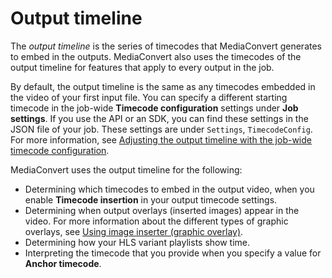 # Output timeline<a name="output-timeline"></a>

The *output timeline* is the series of timecodes that MediaConvert generates to embed in the outputs\. MediaConvert also uses the timecodes of the output timeline for features that apply to every output in the job\.

By default, the output timeline is the same as any timecodes embedded in the video of your first input file\. You can specify a different starting timecode in the job\-wide **Timecode configuration** settings under **Job settings**\. If you use the API or an SDK, you can find these settings in the JSON file of your job\. These settings are under `Settings`, `TimecodeConfig`\. For more information, see [Adjusting the output timeline with the job\-wide timecode configuration](timecode-jobconfig.md)\.

MediaConvert uses the output timeline for the following:
+ Determining which timecodes to embed in the output video, when you enable **Timecode insertion** in your output timecode settings\.
+ Determining when output overlays \(inserted images\) appear in the video\. For more information about the different types of graphic overlays, see [Using image inserter \(graphic overlay\)](graphic-overlay.md)\.
+ Determining how your HLS variant playlists show time\.
+ Interpreting the timecode that you provide when you specify a value for **Anchor timecode**\.